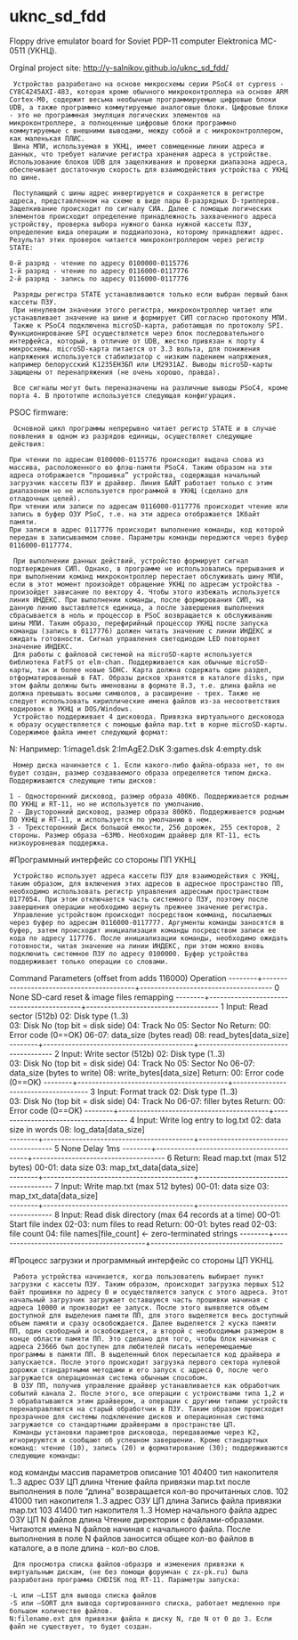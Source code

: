 # uknc_sd_fdd
Floppy drive emulator board for Soviet PDP-11 computer Elektronica MC-0511 (УКНЦ). 

Orginal project site:
http://y-salnikov.github.io/uknc_sd_fdd/



     Устройство разработано на основе микросхемы серии PSoC4 от cypress - CY8C4245AXI-483, которая кроме обычного микроконтроллера на основе ARM Cortex-M0, содержит весьма необычные программируемые цифровые блоки UDB, а также программно коммутируемые аналоговые блоки. Цифровые блоки - это не программная эмуляция логических элементов на микроконтроллере, а полноценные цифровые блоки программно коммутируемые с внешними выводами, между собой и с микроконтроллером, как маленькая ПЛИС.
     Шина МПИ, используемая в УКНЦ, имеет совмещенные линии адреса и данных, что требует наличие регистра хранения адреса в устройстве. Использование блоков UDB для защелкивания и проверки диапазона адреса, обеспечивает достаточную скорость для взаимодействия устройства с УКНЦ по шине.

     Поступающий с шины адрес инвертируется и сохраняется в регистре адреса, представленном на схеме в виде пары 8-разрядных D-трипперов. Защелкивание происходит по сигналу СИА. Далее с помощью логических элементов происходит определение принадлежность захваченного адреса устройству, проверка выбора нужного банка нужной кассеты ПЗУ, определение вида операции и поддиапозона, которому принадлежит адрес. Результат этих проверок читается микроконтроллером через регистр STATE:

    0-й разряд - чтение по адресу 0100000-0115776
    1-й разряд - чтение по адресу 0116000-0117776
    2-й разряд - запись по адресу 0116000-0117776

     Разряды регистра STATE устанавливаются только если выбран первый банк кассеты ПЗУ.
     При ненулевом значении этого регистра, микроконтроллер читает или устанавливает значение на шине и формирует СИП согласно протоколу МПИ.
     Также к PSoC4 подключена microSD-карта, работающая по протоколу SPI. Функционирование SPI осуществляется через блок последовательного интерфейса, который, в отличие от UDB, жестко привязан к порту 4 микросхемы. microSD-карта питается от 3.3 вольта, для понижения напряжения используется стабилизатор с низким падением напряжения, например белорусский K1235ЕН3БП или LM2931AZ. Выводы microSD-карты защищены от перенапряжения (не очень хорошо, правда).

     Все сигналы могут быть переназначены на различные выводы PSoC4, кроме порта 4. В прототипе используется следующая конфигурация.

PSOC firmware:

     Основной цикл программы непрерывно читает регистр STATE и в случае появления в одном из разрядов единицы, осуществляет следующие действия:

    При чтении по адресам 0100000-0115776 происходит выдача слова из массива, расположенного во флэш-памяти PSoC4. Таким образом на эти адреса отображается “прошивка” устройства, содержащая начальный загрузчик кассеты ПЗУ и драйвер. Линия БАЙТ работает только с этим диапазоном но не используется программой в УКНЦ (сделано для отладочных целей).
    При чтении или записи по адресам 0116000-0117776 происходит чтение или запись в буфер ОЗУ PSoC, т.е. на эти адреса отображается 1Кбайт памяти.
    При записи в адрес 0117776 происходит выполнение команды, код которой передан в записываемом слове. Параметры команды передаются через буфер 0116000-0117774.

     При выполнении данных действий, устройство формирует сигнал подтверждения СИП. Однако, в программе не использовались прерывания и при выполнении команд микроконтроллер перестает обслуживать шину МПИ, если в этот момент произойдет обращение УКНЦ по адресам устройства - произойдет зависание по вектору 4. Чтобы этого избежать используется линия ИНДЕКС. При выполнении команды, после формирования СИП, на данную линию выставляется единица, а после завершения выполнения сбрасывается в ноль и процессор в PSoC возвращается к обслуживанию шины МПИ. Таким образо, перефирийный процессор УКНЦ после запуска команды (запись в 0117776) должен читать значение с линии ИНДЕКС и ожидать готовности. Сигнал управления светодиодом LED повторяет значение ИНДЕКС.
     Для работы с файловой системой на microSD-карте используется библиотека FatFS от elm-chan. Поддерживается как обычные microSD-карты, так и более новые SDHC. Карта должна содержать один раздел, отформатированный в FAT. Образы дисков хранятся в каталоге disks, при этом файлы должны быть именованы в формате 8.3, т.е. длина файла не должна превышать восьми символов, а расширение - трех. Также не следует использовать кириллические имена файлов из-за несоответствия кодировок в УКНЦ и DOS/Windows.
     Устройство поддерживает 4 дисковода. Привязка виртуального дисковода к образу осуществляется с помощью файла map.txt в корне microSD-карты. Содержимое файла имеет следующий формат:

N:<filename>
Например:
1:image1.dsk
2:ImAgE2.DsK
3:games.dsk
4:empty.dsk

     Номер диска начинается с 1. Если какого-либо файла-образа нет, то он будет создан, размер создаваемого образа определяется типом диска. Поддерживаются следующие типы дисков:

    1 - Односторонний дисковод, размер образа 400Кб. Поддерживается родным ПО УКНЦ и RT-11, но не используется по умолчанию.
    2 - Двусторонний дисковод, размер образа 800Кб. Поддерживается родным ПО УКНЦ и RT-11, и используется по умолчанию в нем.
    3 - Трехсторонний Диск большой емкости, 256 дорожек, 255 секторов, 2 стороны. Размер образа ~63Мб. Необходим драйвер для RT-11, есть низкоуровневая поддержка.

#Программный интерфейс со стороны ПП УКНЦ

     Устройство использует адреса кассеты ПЗУ для взаимодействия с УКНЦ, таким образом, для включения этих адресов в адресное пространство ПП, необходимо использовать регистр управления адресным пространством 0177054. При этом отключается часть системного ПЗУ, поэтому после завершения операции необходимо вернуть прежнее значение регистра.
     Управление устройством происходит посредством комманд, посылаемых через буфер по адресам 0116000-0117777. Аргументы команды заносятся в буфер, затем происходит инициализация команды посредством записи ее кода по адресу 117776. После инициализации команды, необходимо ожидать готовности, читая значение на линии ИНДЕКС, при этом можно вновь подключить системное ПЗУ по адресу 0100000. Буфер устройства поддерживает только операции со словами.
     
Command  Parameters (offset from adds 116000)       Operation
--------+------------------------------------------+-------------------------------------
0         None             			    SD-card reset & image files remapping
--------+------------------------------------------+-------------------------------------
1	  Input:                                    Read sector (512b)
	    02: Disk type (1..3)            
            03: Disk No (top bit = disk side)
            04: Track No
            05: Sector No
          Return:
            00: Error code (0==OK)
            06-07: data_size (bytes read)
            08:   read_bytes[data_size]
--------+------------------------------------------+-------------------------------------
2	  Input:                                    Write sector (512b)
	    02: Disk type (1..3)            
            03: Disk No (top bit = disk side)
            04: Track No
            05: Sector No
            06-07: data_size (bytes to write)
            08:   write_bytes[data_size]
          Return:
            00: Error code (0==OK)
--------+------------------------------------------+-------------------------------------
3	  Input:                                    Format track
	    02: Disk type (1..3)            
            03: Disk No (top bit = disk side)
            04: Track No
            06-07: filler bytes
          Return:
            00: Error code (0==OK)
--------+------------------------------------------+-------------------------------------
4	  Input:                                    Write log entry to log.txt
            02:   data size in words
            08:   log_data[data_size]          
--------+------------------------------------------+-------------------------------------
5	  None                                      Delay 1ms
--------+------------------------------------------+-------------------------------------
6	  Return:                                   Read map.txt (max 512 bytes)
            00-01:  data size
            03:   map_txt_data[data_size]          
--------+------------------------------------------+-------------------------------------
7	  Input:                                    Write map.txt (max 512 bytes)
            00-01:  data size
            03:   map_txt_data[data_size]          
--------+------------------------------------------+-------------------------------------
8	  Input:                                    Read disk directory (max 64 records at a time)
            00-01:  Start file index
            02-03:  num files to read
          Return:
            00-01:  bytes read
            02-03:  file count
               04: file names[file_count]   <- zero-terminated strings
--------+------------------------------------------+-------------------------------------

#Процесс загрузки и программный интерфейс со стороны ЦП УКНЦ.

     Работа устройства начинается, когда пользователь выбирает пункт загрузки с кассеты ПЗУ. Таким образом, происходит загрузка первых 512 байт прошивки по адресу 0 и осуществляется запуск с этого адреса. Этот начальный загрузчик загружает оставшуюся часть прошивки начиная с адреса 10000 и производит ее запуск. После этого выявляется объем доступной для выделения памяти ПП, для этого выделяется весь доступный объем памяти и сразу освобождается. Далее выделяется 2 куска памяти ПП, один свободный и освобождается, а второй с необходимым размером в конце области памяти ПП. Это сделано для того, чтобы блок начиная с адреса 23666 был доступен для любителей писать неперемещаемые программы в памяти ПП. В выделенный блок пересылается код драйвера и запускается. После этого происходит загрузка первого сектора нулевой дорожки стандартными методами и его запуск с адреса 0, после чего загружается операционная система обычным способом.
     В ОЗУ ПП, получив управление драйвер устанавливается как обработчик событий канала 2. После этого, все операции с устроиствами типа 1,2 и 3 обрабатываются этим драйвером, а операции с другими типами устройств перенаправляются на старый обработчик в ПЗУ. Таким образом происходит прозрачное для системы подключение дисков и операционная система загружается со стандартными драйверами в пространстве ЦП.
     Команды установки параметров дисковода, передаваемые через К2, игнорируются и сообщают об успешном завершении. Кроме стандартных команд: чтение (10), запись (20) и форматирование (30); поддерживаются следующие команды:
код команды 	массив параметров 	описание
101 	40400
тип накопителя 1..3
адрес ОЗУ ЦП
длина 	Чтение файла привязки map.txt
после выполнения в поле “длина” возвращается кол-во прочитанных слов.
102 	41000
тип накопителя 1..3
адрес ОЗУ ЦП
длина 	Запись файла привязки map.txt
103 	41400
тип накопителя 1..3
Номер начального файла
адрес ОЗУ ЦП
N файлов
длина 	Чтение директории с файлами-образами.
Читаются имена N файлов начиная с начального файла. После выполнения в поле N файлов заносится общее кол-во файлов в каталоге, а в поле длина - кол-во слов.

     Для просмотра списка файлов-образрв и изменения привязки к виртуальным дискам, (не без помощи форумчан с zx-pk.ru) была разработана программа CHDISK под RT-11. Параметры запуска:

    -L или –LIST для вывода списка файлов
    -S или –SORT для вывода сортированного списка, работает медленно при большом количестве файлов.
    N:filename.ext для привязки файла к диску N, где N от 0 до 3. Если файл не существует, то будет создан.


